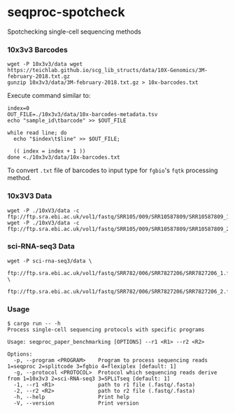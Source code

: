 # seqproc-spotcheck
Spotchecking single-cell sequencing methods

### 10x3v3 Barcodes
```
wget -P 10x3v3/data wget https://teichlab.github.io/scg_lib_structs/data/10X-Genomics/3M-february-2018.txt.gz
gunzip 10x3v3/data/3M-february-2018.txt.gz > 10x-barcodes.txt
```

Execute command similar to:
```
index=0
OUT_FILE=./10x3v3/data/10x-barcodes-metadata.tsv
echo "sample_id\tbarcode" >> $OUT_FILE

while read line; do
  echo "$index\t$line" >> $OUT_FILE;

  (( index = index + 1 ))
done <./10x3v3/data/10x-barcodes.txt
```

To convert `.txt` file of barcodes to input type for `fgbio`'s `fqtk` processing method.

### 10x3V3 Data
```
wget -P ./10xV3/data -c ftp://ftp.sra.ebi.ac.uk/vol1/fastq/SRR105/009/SRR10587809/SRR10587809_1.fastq.gz
wget -P ./10xV3/data -c ftp://ftp.sra.ebi.ac.uk/vol1/fastq/SRR105/009/SRR10587809/SRR10587809_2.fastq.gz
```

### sci-RNA-seq3 Data
```
wget -P sci-rna-seq3/data \
    ftp://ftp.sra.ebi.ac.uk/vol1/fastq/SRR782/006/SRR7827206/SRR7827206_1.fastq.gz \
    ftp://ftp.sra.ebi.ac.uk/vol1/fastq/SRR782/006/SRR7827206/SRR7827206_2.fastq.gz
```

### Usage

```
$ cargo run -- -h
Process single-cell sequencing protocols with specific programs

Usage: seqproc_paper_benchmarking [OPTIONS] --r1 <R1> --r2 <R2>

Options:
  -p, --program <PROGRAM>    Program to process sequencing reads 1=seqproc 2=splitcode 3=fgbio 4=flexiplex [default: 1]
  -g, --protocol <PROTOCOL>  Protocol which sequencing reads derive from 1=10x3v3 2=sci-RNA-seq3 3=SPLiTseq [default: 1]
  -1, --r1 <R1>              path to r1 file (.fastq/.fasta)
  -2, --r2 <R2>              path to r2 file (.fastq/.fasta)
  -h, --help                 Print help
  -V, --version              Print version
```
